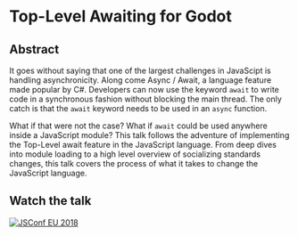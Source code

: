 # Top-Level Awaiting for Godot

## Abstract

It goes without saying that one of the largest challenges in JavaScipt is handling asynchronicity. Along come Async / Await, a language feature made popular by C#. Developers can now use the keyword `await` to write code in a synchronous fashion without blocking the main thread. The only catch is that the `await` keyword needs to be used in an `async` function.

What if that were not the case? What if `await` could be used anywhere inside a JavaScript module? This talk follows the adventure of implementing the Top-Level await feature in the JavaScript language. From deep dives into module loading to a high level overview of socializing standards changes, this talk covers the process of what it takes to change the JavaScript language.

## Watch the talk

[![JSConf EU 2018](https://img.youtube.com/vi/L87aCMJuWNM/0.jpg)](https://www.youtube.com/watch?v=L87aCMJuWNM)
